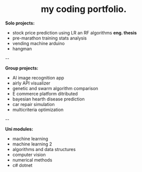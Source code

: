 
<h1 align="center"> my coding portfolio. </h1>

**Solo projects:**
- stock price prediction using LR an RF algorithms **eng. thesis**
- pre-marathon training stats analysis
- vending machine arduino
- hangman

--

**Group projects:**
- AI image recognition app
- airly API visualizer
- genetic and swarm algorithm comparison
- E commerce platform ditributed
- bayesian hearth disease prediction
- car repair simulation
- multicriteria optimization

--

**Uni modules:**
- machine learning
- machine learning 2
- algorithms and data structures
- computer vision
- numerical methods
- c# dotnet
